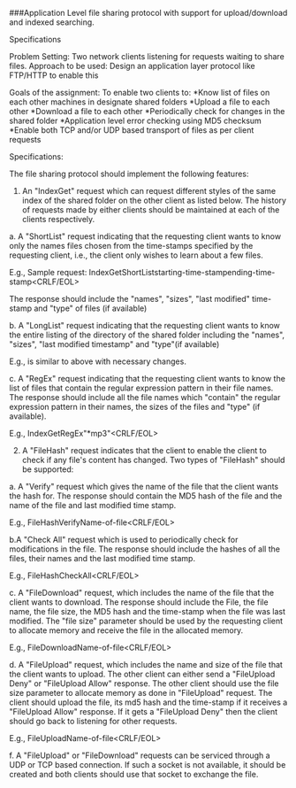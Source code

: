 ###Application Level file sharing protocol with support for upload/download and indexed searching.

Specifications

Problem Setting: Two network clients listening for requests waiting to share files.
Approach to be used: Design an application layer protocol like FTP/HTTP to enable this

Goals of the assignment: To enable two clients to:
*Know list of files on each other machines in designate shared folders
*Upload a file to each other
*Download a file to each other
*Periodically check for changes in the shared folder
*Application level error checking using MD5 checksum
*Enable both TCP and/or UDP based transport of files as per client requests

Specifications:

The file sharing protocol should implement the following features:

1. An "IndexGet" request which can request different styles of the same index of the shared folder on the other client as listed below. The history of requests made by either clients should be maintained at each of the clients respectively.


a. A "ShortList" request indicating that the requesting client wants to know only the names files chosen from the time-stamps specified by the requesting client, i.e., the client only wishes to learn about a few files.

E.g., Sample request: IndexGet<space>ShortList<space>starting-time-stamp<space>ending-time-stamp<CRLF/EOL>

The response should include the "names", "sizes", "last modified" time-stamp and "type" of files (if available)

b. A "LongList" request indicating that the requesting client wants to know the entire listing of the directory of the shared folder  including the "names", "sizes", "last modified timestamp" and "type"(if available)

E.g., is similar to above with necessary changes.

c. A "RegEx" request indicating that the requesting client wants to know the list of files that contain the regular expression pattern in their file names. The response should include all the file names which "contain" the regular expression pattern in their names, the sizes of the files and "type" (if available).

E.g., IndexGet<space>RegEx<space>"*mp3"<CRLF/EOL>

2. A "FileHash" request indicates that the client to enable the client to check if any file's content has changed. Two types of "FileHash" should be supported:

a. A "Verify" request which gives the name of the file that the client wants the hash for. The response should contain the MD5 hash of the file and the name of the file and last modified time stamp.

E.g., FileHash<space>Verify<space>Name-of-file<CRLF/EOL>


b.A "Check All" request which is used to periodically check for modifications in the file. The response should include the hashes of all the files, their names and the last modified time stamp.

E.g.,  FileHash<space>CheckAll<CRLF/EOL>

c. A "FileDownload" request, which includes the name of the file that the client wants to download. The response should include the File, the file name, the file size, the MD5 hash and the time-stamp when the file was last modified. The "file size" parameter should be used by the requesting client to allocate memory and receive the file in the allocated memory. 

E.g., FileDownload<space>Name-of-file<CRLF/EOL>

d. A "FileUpload" request, which includes the name and size of the file that the client wants to  upload. The other client can either send  a "FileUpload Deny" or "FileUpload Allow"  response. The other client should use the file size parameter to allocate memory as done in "FileUpload" request. The client should upload the file, its md5 hash and the time-stamp if it  receives a "FileUpload Allow" response. If it gets a "FileUpload Deny" then the client should go back to listening for other requests. 

E.g., FileUpload<space>Name-of-file<CRLF/EOL>


f. A "FileUpload" or "FileDownload" requests can be serviced through a UDP or TCP based connection. If such a socket is not available, it should be created and both clients should use that socket to exchange the file.

